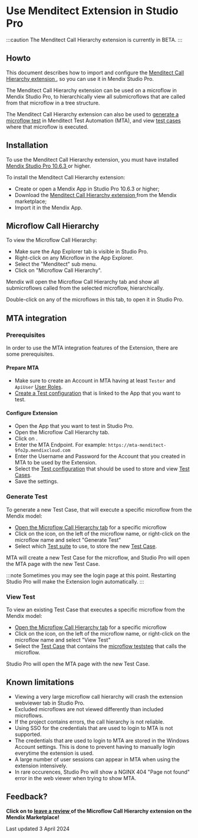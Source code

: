 # Use Menditect Extension in Studio Pro

:::caution
The Menditect Call Hierarchy extension is currently in BETA.
:::

## Howto

This document describes how to import and configure the [Menditect Call Hierarchy extension <i class="fas fa-external-link"></i>](https://marketplace.mendix.com/link/component/xxx), so you can use it in Mendix Studio Pro.

The Menditect Call Hierarchy extension can be used on a microflow in Mendix Studio Pro, to hierarchically view all submicroflows that are called from that microflow in a tree structure.

The Menditect Call Hierarchy extension can also be used to [generate a microflow test](generate-test#test-a-microflow) in Menditect Test Automation (MTA), and view [test cases](../../test-case) where that microflow is executed.


## Installation

To use the Menditect Call Hierarchy extension, you must have installed [Mendix Studio Pro 10.6.3 <i class="fas fa-external-link"></i>](https://marketplace.mendix.com/link/studiopro/10.6.3) or higher.

To install the Menditect Call Hierarchy extension:
- Create or open a Mendix App in Studio Pro 10.6.3 or higher;
- Download the [Menditect Call Hierarchy extension <i class="fas fa-external-link"></i>](https://marketplace.mendix.com/link/component/xxx) from the Mendix marketplace;
- Import it in the Mendix App.

## Microflow Call Hierarchy

To view the Microflow Call Hierarchy:
- Make sure the App Explorer tab is visible in Studio Pro.
- Right-click on any Microflow in the App Explorer.
- Select the "Menditect" sub menu.
- Click on "Microflow Call Hierarchy".

Mendix will open the Microflow Call Hierarchy tab and show all submicroflows called from the selected microflow, hierarchically.

Double-click on any of the microflows in this tab, to open it in Studio Pro.


## MTA integration

### Prerequisites

In order to use the MTA integration features of the Extension, there are some prerequisites.

#### Prepare MTA

- Make sure to create an Account in MTA having at least `Tester` and `ApiUser` [User Roles](manage-accounts#mta-user-roles). 
- [Create a Test configuration](../../test-configuration#create-a-new-test-configuration) that is linked to the App that you want to test.

#### Configure Extension

- Open the App that you want to test in Studio Pro.
- Open the Microflow Call Hierarchy tab. 
- Click on <i class="fal fa-cog"></i>.
- Enter the MTA Endpoint. For example: `https://mta-menditect-9fo2p.mendixcloud.com`
- Enter the Username and Password for the Account that you created in MTA to be used by the Extension.
- Select the [Test configuration](../../test-configuration) that should be used to store and view [Test Cases](../../test-case).
- Save the settings.

### Generate Test

To generate a new Test Case, that will execute a specific microflow from the Mendix model:
- [Open the Microflow Call Hierarchy tab](#microflow-call-hierarchy) for a specific microflow
- Click on the <i class="fal fa-circle"></i> icon, on the left of the microflow name, or right-click on the microflow name and select "Generate Test"
- Select which [Test suite](../../test-suite) to use, to store the new [Test Case](../../test-case).

MTA will create a new Test Case for the microflow, and Studio Pro will open the MTA page with the new Test Case.

:::note
Sometimes you may see the login page at this point. Restarting Studio Pro will make the Extension login automatically.
:::

### View Test

To view an existing Test Case that executes a specific microflow from the Mendix model:
- [Open the Microflow Call Hierarchy tab](#microflow-call-hierarchy)  for a specific microflow
- Click on the <font color="#5BDB5B"> <i class="fas fa-circle"></i> </font> icon, on the left of the microflow name, or right-click on the microflow name and select "View Test"
- Select the [Test Case](../../test-case) that contains the [microflow teststep](../../Teststep/microflow) that calls the microflow.

Studio Pro will open the MTA page with the new Test Case.

## Known limitations

- Viewing a very large microflow call hierarchy will crash the extension webviewer tab in Studio Pro.
- Excluded microflows are not viewed differently than included microflows.
- If the project contains errors, the call hierarchy is not reliable.
- Using SSO for the credentials that are used to login to MTA is not supported.
- The credentials that are used to login to MTA are stored in the Windows Account settings. This is done to prevent having to manually login everytime the extension is used.
- A large number of user sessions can appear in MTA when using the extension intensively. 
- In rare occurences, Studio Pro will show a NGINX 404 "Page not found" error in the web viewer when trying to show MTA.

## Feedback?

**Click on <i class="fas fa-pen-field"></i> to [leave a review <i class="fas fa-external-link"></i>](https://marketplace.mendix.com/link/component/xxx) of the Microflow Call Hierarchy extension on the Mendix Marketplace!**

Last updated 3 April 2024